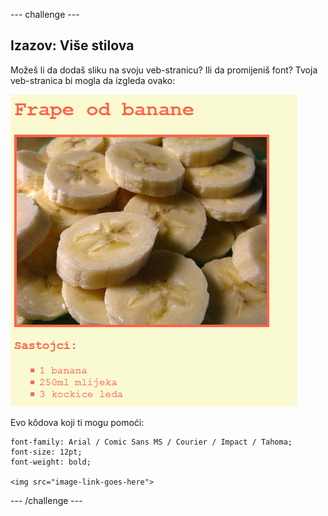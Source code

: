 --- challenge ---

## Izazov: Više stilova

Možeš li da dodaš sliku na svoju veb-stranicu? Ili da promijeniš font? Tvoja veb-stranica bi mogla da izgleda ovako:

![screenshot](images/recipe-final.png)

Evo kôdova koji ti mogu pomoći:

    font-family: Arial / Comic Sans MS / Courier / Impact / Tahoma;
    font-size: 12pt;
    font-weight: bold;
    
    <img src="image-link-goes-here">
    

--- /challenge ---